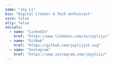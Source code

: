 ```yaml
---
name: "Joy Li"
bio: "Digital Creator & Tech enthusiast"
core: false
ally: false
socials:
  - name: "LinkedIn"
    href: "https://www.linkedin.com/in/joylijy/"
  - name: "GitHub"
    href: "https://github.com/joylijy12-svg"
  - name: "Instagram"
    href: "https://www.instagram.com/joyyliii/"
---
```

